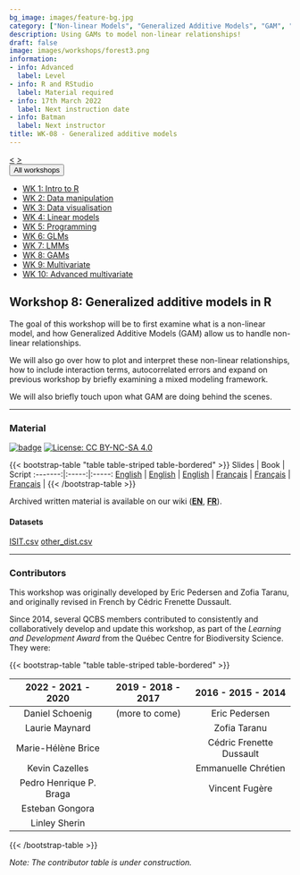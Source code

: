 ```yaml
---
bg_image: images/feature-bg.jpg
category: ["Non-linear Models", "Generalized Additive Models", "GAM", "GAMM", "Mixed Models"]
description: Using GAMs to model non-linear relationships!
draft: false
image: images/workshops/forest3.png
information:
- info: Advanced
  label: Level
- info: R and RStudio
  label: Material required
- info: 17th March 2022
  label: Next instruction date
- info: Batman
  label: Next instructor
title: WK-08 - Generalized additive models
---
```

<div class="btn-group" role="group" aria-label="...">
  <a href="https://r.qcbs.ca/workshops/r-workshop-07/" button type="button" class="btn btn-default"><</button></a>
  <a href="https://r.qcbs.ca/workshops/r-workshop-09/"button type="button" class="btn btn-default">></button></a>

  <div class="btn-group" role="group">
    <button type="button" class="btn btn-default dropdown-toggle" data-toggle="dropdown" aria-haspopup="true" aria-expanded="false">
      All workshops
      <span class="caret"></span>
    </button>
    <ul class="dropdown-menu">
      <li><a href="https://r.qcbs.ca/workshops/r-workshop-01/">WK 1: Intro to R</a></li>
      <li><a href="https://r.qcbs.ca/workshops/r-workshop-02/">WK 2: Data manipulation</a></li>
      <li><a href="https://r.qcbs.ca/workshops/r-workshop-03/">WK 3: Data visualisation</a></li>
      <li><a href="https://r.qcbs.ca/workshops/r-workshop-04/">WK 4: Linear models</a></li>
      <li><a href="https://r.qcbs.ca/workshops/r-workshop-05/">WK 5: Programming</a></li>
      <li><a href="https://r.qcbs.ca/workshops/r-workshop-06/">WK 6: GLMs</a></li>
      <li><a href="https://r.qcbs.ca/workshops/r-workshop-07/">WK 7: LMMs</a></li>
      <li><a href="https://r.qcbs.ca/workshops/r-workshop-08/">WK 8: GAMs</a></li>
      <li><a href="https://r.qcbs.ca/workshops/r-workshop-09/">WK 9: Multivariate</a></li>
      <li><a href="https://r.qcbs.ca/workshops/r-workshop-10/">WK 10: Advanced multivariate</a></li>
    </ul>
  </div>
</div>

## Workshop 8: Generalized additive models in R

The goal of this workshop will be to first examine what is a non-linear model, and how Generalized Additive Models (GAM) allow us to handle non-linear relationships.

We will also go over how to plot and interpret these non-linear relationships, how to include interaction terms, autocorrelated errors and expand on previous workshop by briefly examining a mixed modeling framework. 

We will also briefly touch upon what GAM are doing behind the scenes.

----

### Material

[![badge](https://img.shields.io/static/v1?style=flat&label=Workshop&message=08&color=blue&logo=github)](https://github.com/QCBSRworkshops/workshop08) [![License: CC BY-NC-SA 4.0](https://img.shields.io/badge/License-CC%20BY--NC--SA%204.0-orange.svg)](https://creativecommons.org/licenses/by-nc-sa/4.0/)

{{< bootstrap-table "table table-striped table-bordered" >}}
 Slides | Book | Script 
:-------:|:-----:|:-----:
<a href="https://r.qcbs.ca/workshop08/pres-en/workshop08-pres-en.html" button type="button" class="btn btn-default">English</button></a> | <a href="https://r.qcbs.ca/workshop08/book-en/index.html" button type="button" class="btn btn-default">English</button></a> | <a href="https://r.qcbs.ca/workshop08/book-en/workshop08-script-en.R" button type="button" class="btn btn-default">English</button></a> | 
<a href="https://r.qcbs.ca/workshop08/pres-fr/workshop08-pres-fr.html" button type="button" class="btn btn-default">Français</button></a> | <a href="https://r.qcbs.ca/workshop08/book-fr/index.html" button type="button" class="btn btn-default">Français</button></a> | <a href="https://r.qcbs.ca/workshop08/book-fr/workshop08-script-fr.R" button type="button" class="btn btn-default">Français</button></a> | 
{{< /bootstrap-table >}}

Archived written material is available on our wiki (<a href="https://wiki.qcbs.ca/r_workshop8">**EN**</a>, <a href="https://wiki.qcbs.ca/r_atelier8">**FR**</a>).

#### Datasets

<a href="https://r.qcbs.ca/workshop08/pres-en/data/ISIT.csv" button type="button" class="btn btn-primary">ISIT.csv</button></a> <a href="https://r.qcbs.ca/workshop08/pres-en/data/other_dist.csv" button type="button" class="btn btn-primary">other_dist.csv</button></a>

----

### Contributors

This workshop was originally developed by Eric Pedersen and Zofia Taranu, and originally revised in French by Cédric Frenette Dussault. 

Since 2014, several QCBS members contributed to consistently and collaboratively develop and update this workshop, as part of the *Learning and Development Award* from the Québec Centre for Biodiversity Science. They were:

{{< bootstrap-table "table table-striped table-bordered" >}}

|      2022 - 2021 - 2020      |      2019 - 2018 - 2017     |      2016 - 2015 - 2014      |
|:----------------------------:|:---------------------------:|:----------------------------:|
| Daniel Schoenig         |  (more to come) | Eric Pedersen  |
|  Laurie Maynard         |   |  Zofia Taranu |
|  Marie-Hélène Brice     |   |  Cédric Frenette Dussault |
|  Kevin Cazelles         |   | Emmanuelle Chrétien  |
|  Pedro Henrique P. Braga|   |  Vincent Fugère |
|  Esteban Gongora        |   |  |
|  Linley Sherin        |   |   |

{{< /bootstrap-table >}}

*Note: The contributor table is under construction.*